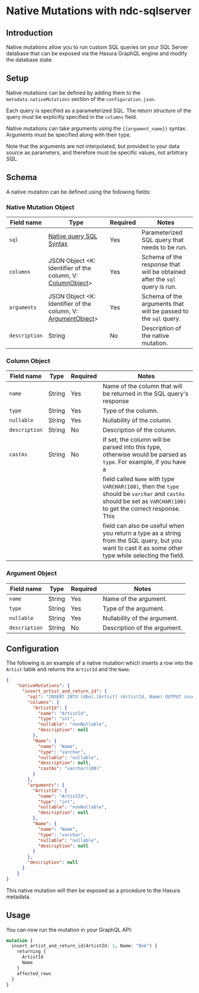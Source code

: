 # Native Mutations with ndc-sqlserver

## Introduction

Native mutations allow you to run custom SQL queries on your SQL Server database that
can be exposed via the Hasura GraphQL engine and modify the database state.

## Setup

Native mutations can be defined by adding them to the `metadata.nativeMutations` section
of the `configuration.json`.

Each query is specified as a parameterized SQL. The return structure of the query must
be explicitly specified in the `columns` field.

Native mutations can take arguments using the `{{argument_name}}` syntax. Arguments must
be specified along with their type.

Note that the arguments are not interpolated, but provided to your data source as parameters,
and therefore must be specific values, not arbitrary SQL.

## Schema

A native mutation can be defined using the following fields:


### Native Mutation Object

| Field name    | Type                                                                                              | Required | Notes                                                                      |
|---------------|---------------------------------------------------------------------------------------------------|----------|----------------------------------------------------------------------------|
| `sql`         | [Native query SQL Syntax](https://hasura.io/docs/3.0/connectors/postgresql/native-queries/syntax) | Yes      | Parameterized SQL query that needs to be run.                              |
| `columns`     | JSON Object <K: Identifier of the column, V: [ColumnObject](#column-object)>                      | Yes      | Schema of the response that will be obtained after the `sql` query is run. |
| `arguments`   | JSON Object <K: Identifier of the column, V: [ArgumentObject](#argument-object)>                  | Yes      | Schema of the arguments that will be passed to the `sql` query.            |
| `description` | String                                                                                            | No       | Description of the native mutation.                                        |


### Column Object

| Field name    | Type   | Required | Notes                                                                                                                                                            |
|---------------|--------|----------|------------------------------------------------------------------------------------------------------------------------------------------------------------------|
| `name`        | String | Yes      | Name of the column that will be returned in the SQL query's response                                                                                             |
| `type`        | String | Yes      | Type of the column.                                                                                                                                              |
| `nullable`    | String | Yes      | Nullability of the column.                                                                                                                                       |
| `description` | String | No       | Description of the column.                                                                                                                                       |
| `castAs`      | String | No       | If set, the column will be parsed into this type, otherwise would be parsed as `type`. For example, if you have a                                                |
|               |        |          | field called `Name` with type `VARCHAR(100)`, then the `type` should be `varchar` and `castAs` should be set as `VARCHAR(100)` to get the correct response. This |
|               |        |          | field can also be useful when you return a type as a string from the SQL query, but you want to cast it as some other type while selecting the field.            |



### Argument Object

| Field name    | Type   | Required | Notes                                                                                                                                                       |
|---------------|--------|----------|-------------------------------------------------------------------------------------------------------------------------------------------------------------|
| `name`        | String | Yes      | Name of the argument.                                                                                        |
| `type`        | String | Yes      | Type of the argument.                                                                                                                                         |
| `nullable`    | String | Yes      | Nullability of the argument.                                                                                                                                  |
| `description` | String | No       | Description of the argument.                                                                                                                                  |


## Configuration

The following is an example of a native mutation which inserts a row
into the `Artist` table and returns the `ArtistId` and the `Name`.

```json
{
    "nativeMutations": {
      "insert_artist_and_return_id": {
        "sql": "INSERT INTO [dbo].[Artist] (ArtistId, Name) OUTPUT inserted.*  VALUES ({{ArtistId}}, {{Name}})",
        "columns": {
          "ArtistId": {
            "name": "ArtistId",
            "type": "int",
            "nullable": "nonNullable",
            "description": null
          },
          "Name": {
            "name": "Name",
            "type": "varchar",
            "nullable": "nullable",
            "description": null,
            "castAs": "varchar(100)"
          }
        },
        "arguments": {
          "ArtistId": {
            "name": "ArtistId",
            "type": "int",
            "nullable": "nonNullable",
            "description": null
          },
          "Name": {
            "name": "Name",
            "type": "varchar",
            "nullable": "nullable",
            "description": null
          }
        },
        "description": null
      }
    }
}
```

This native mutation will then be exposed as a procedure to the Hasura metadata.

## Usage

You can now run the mutation in your GraphQL API:

```graphql
mutation {
  insert_artist_and_return_id(ArtistId: 1, Name: "Bob") {
    returning {
      ArtistId
      Name
    }
    affected_rows
  }
}
```
